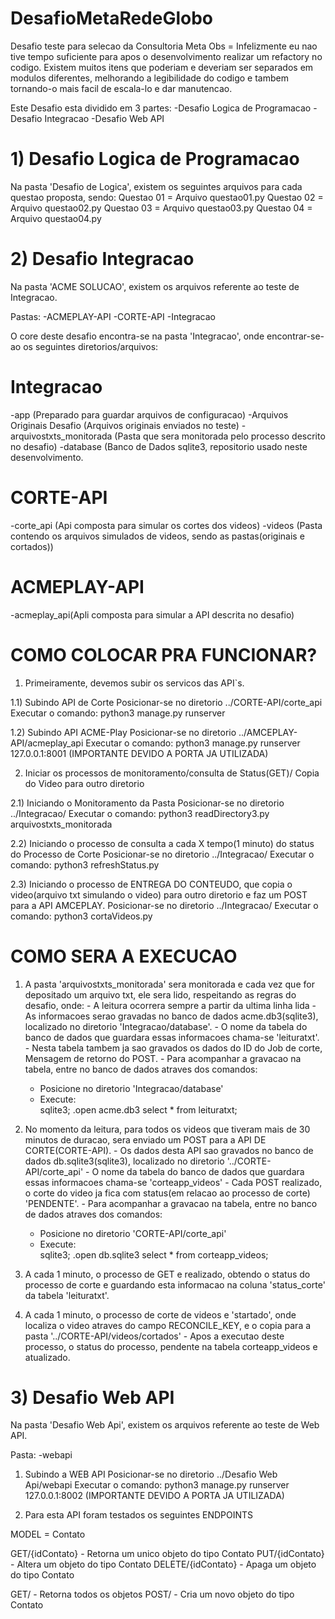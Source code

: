 # DesafioMetaRedeGlobo
Desafio teste para selecao da Consultoria Meta
Obs = Infelizmente eu nao tive tempo suficiente para apos o desenvolvimento realizar um refactory no codigo. Existem muitos itens que poderiam e deveriam ser separados em modulos diferentes, melhorando a legibilidade do codigo e tambem tornando-o mais facil de escala-lo e dar manutencao.

Este Desafio esta dividido em 3 partes:
  -Desafio Logica de Programacao
  -Desafio Integracao
  -Desafio Web API

# 1) Desafio Logica de Programacao

Na pasta 'Desafio de Logica', existem os seguintes arquivos para cada questao proposta, sendo:
Questao 01 = Arquivo questao01.py
Questao 02 = Arquivo questao02.py
Questao 03 = Arquivo questao03.py
Questao 04 = Arquivo questao04.py

# 2) Desafio Integracao

Na pasta 'ACME SOLUCAO', existem os arquivos referente ao teste de Integracao.

Pastas:
  -ACMEPLAY-API
  -CORTE-API
  -Integracao
  
  O core deste desafio encontra-se na pasta 'Integracao', onde encontrar-se-ao os seguintes diretorios/arquivos:
  # Integracao
  
  -app (Preparado para guardar arquivos de configuracao)
  -Arquivos Originais Desafio (Arquivos originais enviados no teste)
  -arquivostxts_monitorada (Pasta que sera monitorada pelo processo descrito no desafio)
  -database (Banco de Dados sqlite3, repositorio usado neste desenvolvimento.
  
  # CORTE-API
  
  -corte_api (Api composta para simular os cortes dos videos)
  -videos (Pasta contendo os arquivos simulados de videos, sendo as pastas(originais e cortados))
  
  # ACMEPLAY-API
  
  -acmeplay_api(Apli composta para simular a API descrita no desafio)
  
  # COMO COLOCAR PRA FUNCIONAR?
  
  1) Primeiramente, devemos subir os servicos das API`s.
  
  1.1) Subindo API de Corte
  Posicionar-se no diretorio ../CORTE-API/corte_api
  Executar o comando: python3 manage.py runserver
  
  1.2) Subindo API ACME-Play
  Posicionar-se no diretorio ../AMCEPLAY-API/acmeplay_api
  Executar o comando: python3 manage.py runserver 127.0.0.1:8001 (IMPORTANTE DEVIDO A PORTA JA UTILIZADA)
  
  2) Iniciar os processos de monitoramento/consulta de Status(GET)/ Copia do Video para outro diretorio
  
  2.1) Iniciando o Monitoramento da Pasta
  Posicionar-se no diretorio ../Integracao/
  Executar o comando: python3 readDirectory3.py arquivostxts_monitorada
  
  2.2) Iniciando o processo de consulta a cada X tempo(1 minuto) do status do Processo de Corte
  Posicionar-se no diretorio ../Integracao/
  Executar o comando: python3 refreshStatus.py 
  
  2.3) Iniciando o processo de ENTREGA DO CONTEUDO, que copia o video(arquivo txt simulando o video) para outro diretorio e faz um POST para a API AMCEPLAY.
  Posicionar-se no diretorio ../Integracao/
  Executar o comando: python3 cortaVideos.py 

  # COMO SERA A EXECUCAO
  1) A pasta 'arquivostxts_monitorada' sera monitorada e cada vez que for depositado um arquivo txt, ele sera lido, respeitando as regras do desafio, onde:
    - A leitura ocorrera sempre a partir da ultima linha lida
    - As informacoes serao gravadas no banco de dados acme.db3(sqlite3), localizado no diretorio 'Integracao/database'.
    - O nome da tabela do banco de dados que guardara essas informacoes chama-se 'leituratxt'.
    - Nesta tabela tambem ja sao gravados os dados do ID do Job de corte, Mensagem de retorno do POST. 
    - Para acompanhar a gravacao na tabela, entre no banco de dados atraves dos comandos:
      - Posicione no diretorio 'Integracao/database'
      - Execute:    
                  sqlite3;
                  .open acme.db3
                  select * from leituratxt;
 
  2) No momento da leitura, para todos os videos que tiveram mais de 30 minutos de duracao, sera enviado um POST para a API DE CORTE(CORTE-API). 
    - Os dados desta API sao gravados no banco de dados db.sqlite3(sqlite3), localizado no diretorio '../CORTE-API/corte_api'
    - O nome da tabela do banco de dados que guardara essas informacoes chama-se 'corteapp_videos'
    - Cada POST realizado, o corte do video ja fica com status(em relacao ao processo de corte) 'PENDENTE'.
    - Para acompanhar a gravacao na tabela, entre no banco de dados atraves dos comandos:
      - Posicione no diretorio 'CORTE-API/corte_api'
      - Execute:    
                  sqlite3;
                  .open db.sqlite3
                  select * from corteapp_videos;
    
  3) A cada 1 minuto, o processo de GET e realizado, obtendo o status do processo de corte e guardando esta informacao na coluna 'status_corte' da tabela 'leituratxt'.
  
  4) A cada 1 minuto, o processo de corte de videos e 'startado', onde localiza o video atraves do campo RECONCILE_KEY, e o copia para a pasta '../CORTE-API/videos/cortados'
    - Apos a executao deste processo, o status do processo, pendente na tabela corteapp_videos e atualizado.
   

  # 3) Desafio Web API

Na pasta 'Desafio Web Api', existem os arquivos referente ao teste de Web API.

Pasta:
  -webapi
  
  1) Subindo a WEB API
  Posicionar-se no diretorio ../Desafio Web Api/webapi
  Executar o comando: python3 manage.py runserver 127.0.0.1:8002 (IMPORTANTE DEVIDO A PORTA JA UTILIZADA)
 
  2) Para esta API foram testados os seguintes ENDPOINTS
  
  MODEL = Contato
    
  GET/{idContato} - Retorna um unico objeto do tipo Contato
  PUT/{idContato} - Altera um objeto do tipo Contato
  DELETE/{idContato} - Apaga um objeto do tipo Contato
  
  GET/ - Retorna todos os objetos
  POST/ - Cria um novo objeto do tipo Contato
